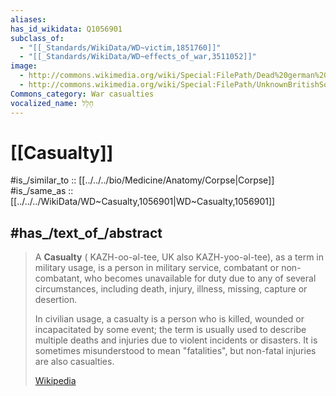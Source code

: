 ```yaml
---
aliases: 
has_id_wikidata: Q1056901
subclass_of:
  - "[[_Standards/WikiData/WD~victim,1851760]]"
  - "[[_Standards/WikiData/WD~effects_of_war,3511052]]"
image:
  - http://commons.wikimedia.org/wiki/Special:FilePath/Dead%20german%20member%20of%20Waffen-SS.jpg
  - http://commons.wikimedia.org/wiki/Special:FilePath/UnknownBritishSoldiers.JPG
Commons_category: War casualties
vocalized_name: חָלָל
---
```


# [[Casualty]] 

#is_/similar_to :: [[../../../bio/Medicine/Anatomy/Corpse|Corpse]] 
#is_/same_as :: [[../../../WikiData/WD~Casualty,1056901|WD~Casualty,1056901]]

## #has_/text_of_/abstract 

> A **Casualty** (  KAZH-oo-əl-tee, UK also  KAZH-yoo-əl-tee), as a term in military usage, 
> is a person in military service, combatant or non-combatant, 
> who becomes unavailable for duty due to any of several circumstances, 
> including death, injury, illness, missing, capture or desertion.
>
> In civilian usage, a casualty is a person who is killed, wounded or incapacitated by some event; 
> the term is usually used to describe multiple deaths and injuries due to violent incidents or disasters. 
> It is sometimes misunderstood to mean "fatalities", but non-fatal injuries are also casualties.
>
> [Wikipedia](https://en.wikipedia.org/wiki/Casualty%20(person)) 

